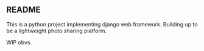 **README**
---
This is a python project implementing django web framework. Building up to be a lightweight photo sharing platform.

WIP obvs.